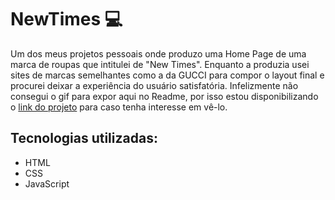 # NewTimes :computer: 
Um dos meus projetos pessoais onde produzo uma Home Page de uma marca de roupas que intitulei de "New Times". Enquanto a produzia usei sites de marcas semelhantes como a da GUCCI para compor o layout final e procurei deixar a experiência do usuário satisfatória. Infelizmente não consegui o gif para expor aqui no Readme, por isso estou disponibilizando o <a href="https://iamthiagoo.github.io/NewTimes-HomePage/">link do projeto</a> para caso tenha interesse em vê-lo.

## Tecnologias utilizadas:
- HTML
- CSS
- JavaScript

